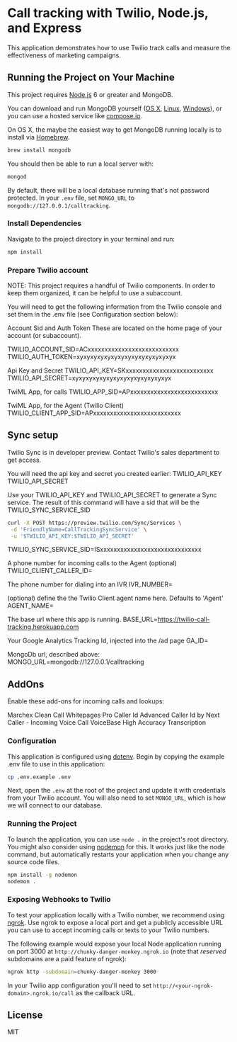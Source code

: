 # Call tracking with Twilio, Node.js, and Express

This application demonstrates how to use Twilio track calls and measure the effectiveness of marketing campaigns.


## Running the Project on Your Machine

This project requires [Node.js](http://nodejs.org/) 6 or greater and MongoDB.

You can download and run MongoDB
yourself ([OS X](http://docs.mongodb.org/manual/tutorial/install-mongodb-on-os-x/),
[Linux](http://docs.mongodb.org/manual/tutorial/install-mongodb-on-ubuntu/),
[Windows](http://docs.mongodb.org/manual/tutorial/install-mongodb-on-windows/)),
or you can use a hosted service like
[compose.io](https://www.compose.io/).

On OS X, the maybe the easiest way to get MongoDB running locally is to install
via [Homebrew](http://brew.sh/).

```bash
brew install mongodb
```

You should then be able to run a local server with:

```bash
mongod
```

By default, there will be a local database running that's not password protected.
In your `.env` file, set `MONGO_URL` to `mongodb://127.0.0.1/calltracking`.

### Install Dependencies

Navigate to the project directory in your terminal and run:

```bash
npm install
```

### Prepare Twilio account

NOTE: This project requires a handful of Twilio components.  In order to keep them organized, it can be helpful to use a subaccount.

You will need to get the following information from the Twilio console and set them in the .env file (see Configuration section below):

Account Sid and Auth Token
These are located on the home page of your account (or subaccount).

TWILIO_ACCOUNT_SID=ACxxxxxxxxxxxxxxxxxxxxxxxxxxx
TWILIO_AUTH_TOKEN=xyxyxyxyxyxyxyxyxyxyxyxyxyxyx

Api Key and Secret
TWILIO_API_KEY=SKxxxxxxxxxxxxxxxxxxxxxxxxxx
TWILIO_API_SECRET=xyxyxyxyxyxyxyxyxyxyxyxyxyxyx

TwiML App, for calls
TWILIO_APP_SID=APxxxxxxxxxxxxxxxxxxxxxxxxxx

TwiML App, for the Agent (Twilio Client)
TWILIO_CLIENT_APP_SID=APxxxxxxxxxxxxxxxxxxxxxxxxxx


## Sync setup
Twilio Sync is in developer preview.  Contact Twilio's sales department to get access.

You will need the api key and secret you created earlier:
TWILIO_API_KEY
TWILIO_API_SECRET

Use your TWILIO_API_KEY and TWILIO_API_SECRET to generate a Sync service.  The result of this command will have a sid that will be the TWILIO_SYNC_SERVICE_SID

```bash
curl -X POST https://preview.twilio.com/Sync/Services \
 -d 'FriendlyName=CallTrackingSyncService' \
 -u '$TWILIO_API_KEY:$TWILIO_API_SECRET'
 ```

TWILIO_SYNC_SERVICE_SID=ISxxxxxxxxxxxxxxxxxxxxxxxxxxxxxx


A phone number for incoming calls to the Agent (optional)
TWILIO_CLIENT_CALLER_ID=

The phone number for dialing into an IVR
IVR_NUMBER=

(optional) define the the Twilio Client agent name here.  Defaults to 'Agent'
AGENT_NAME=

The base url where this app is running.
BASE_URL=https://twilio-call-tracking.herokuapp.com

Your Google Analytics Tracking Id, injected into the /ad page
GA_ID=

MongoDb url, described above:
MONGO_URL=mongodb://127.0.0.1/calltracking



## AddOns
Enable these add-ons for incoming calls and lookups:

Marchex Clean Call
Whitepages Pro Caller Id
Advanced Caller Id by Next Caller - Incoming Voice Call
VoiceBase High Accuracy Transcription


### Configuration

This application is configured using [dotenv](https://www.npmjs.com/package/dotenv).
Begin by copying the example .env file to use in this application:

```bash
cp .env.example .env
```

Next, open the `.env` at the root of the project and update it with credentials
from your Twilio account. You will also need to set `MONGO_URL`, which is how we
will connect to our database.

### Running the Project

To launch the application, you can use `node .` in the project's root directory.
You might also consider using [nodemon](https://github.com/remy/nodemon) for
this. It works just like the node command, but automatically restarts your
application when you change any source code files.

```bash
npm install -g nodemon
nodemon .
```


### Exposing Webhooks to Twilio

To test your application locally with a Twilio number, we recommend using
[ngrok](https://ngrok.com/docs). Use ngrok to expose a local port and get a
publicly accessible URL you can use to accept incoming calls or texts to your
Twilio numbers.

The following example would expose your local Node application running on port
3000 at `http://chunky-danger-monkey.ngrok.io` (note that *reserved* subdomains
are a paid feature of ngrok):

```bash
ngrok http -subdomain=chunky-danger-monkey 3000
```

In your Twilio app configuration you'll need to set
`http://<your-ngrok-domain>.ngrok.io/call` as the callback URL.


## License

MIT

